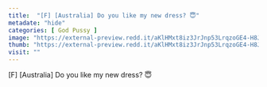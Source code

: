 ```yaml
---
title:  "[F] [Australia] Do you like my new dress? 😇"
metadate: "hide"
categories: [ God Pussy ]
image: "https://external-preview.redd.it/aKlHMxt8iz3JrJnp53LrqzoGE4-H8JAm-V3fPGOGXR8.jpg?auto=webp&s=23ae82356ddac56410ddaca56045ae3a5bbfc59b"
thumb: "https://external-preview.redd.it/aKlHMxt8iz3JrJnp53LrqzoGE4-H8JAm-V3fPGOGXR8.jpg?width=1080&crop=smart&auto=webp&s=79f1f9362c436c09919f3eab1c882d8f406316d9"
visit: ""
---
```

[F] [Australia] Do you like my new dress? 😇

